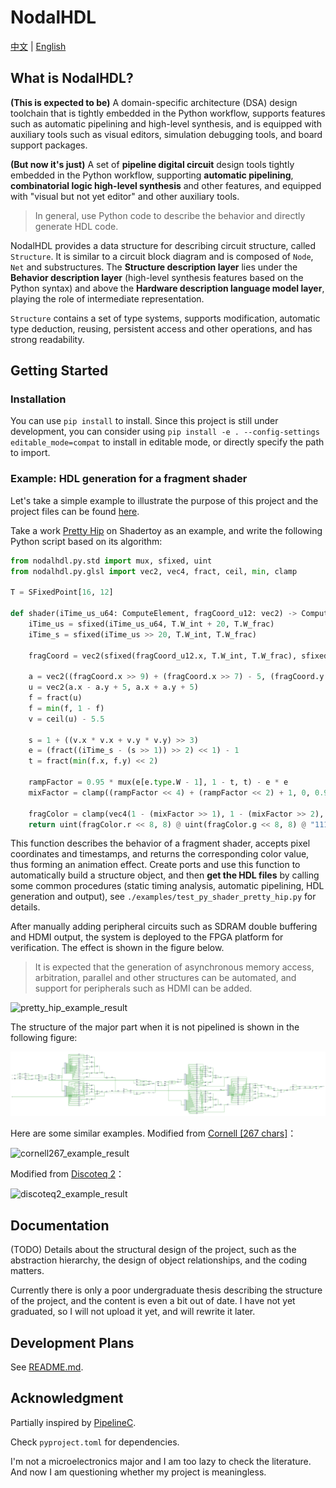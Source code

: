 # NodalHDL

[中文](./README.md) | [English](./README_en.md)

## What is NodalHDL?

**(This is expected to be)** A domain-specific architecture (DSA) design toolchain that is tightly embedded in the Python workflow, supports features such as automatic pipelining and high-level synthesis, and is equipped with auxiliary tools such as visual editors, simulation debugging tools, and board support packages.

**(But now it's just)** A set of **pipeline digital circuit** design tools tightly embedded in the Python workflow, supporting **automatic pipelining**, **combinatorial logic high-level synthesis** and other features, and equipped with "visual but not yet editor" and other auxiliary tools.

> In general, use Python code to describe the behavior and directly generate HDL code.

NodalHDL provides a data structure for describing circuit structure, called `Structure`. It is similar to a circuit block diagram and is composed of `Node`, `Net` and substructures. The **Structure description layer** lies under the **Behavior description layer** (high-level synthesis features based on the Python syntax) and above the **Hardware description language model layer**, playing the role of intermediate representation.

`Structure` contains a set of type systems, supports modification, automatic type deduction, reusing, persistent access and other operations, and has strong readability.

## Getting Started

### Installation

You can use `pip install` to install. Since this project is still under development, you can consider using `pip install -e . --config-settings editable_mode=compat` to install in editable mode, or directly specify the path to import.

### Example: HDL generation for a fragment shader

Let's take a simple example to illustrate the purpose of this project and the project files can be found [here](https://github.com/Gralerfics/hdmi_ddr3_fragment_shader_proj).

Take a work [Pretty Hip](https://www.shadertoy.com/view/XsBfRW) on Shadertoy as an example, and write the following Python script based on its algorithm:

```python
from nodalhdl.py.std import mux, sfixed, uint
from nodalhdl.py.glsl import vec2, vec4, fract, ceil, min, clamp

T = SFixedPoint[16, 12]

def shader(iTime_us_u64: ComputeElement, fragCoord_u12: vec2) -> ComputeElement:
    iTime_us = sfixed(iTime_us_u64, T.W_int + 20, T.W_frac)
    iTime_s = sfixed(iTime_us >> 20, T.W_int, T.W_frac)
    
    fragCoord = vec2(sfixed(fragCoord_u12.x, T.W_int, T.W_frac), sfixed(fragCoord_u12.y, T.W_int, T.W_frac))
    
    a = vec2((fragCoord.x >> 9) + (fragCoord.x >> 7) - 5, (fragCoord.y >> 9) + (fragCoord.y >> 7) - 3.75)
    u = vec2(a.x - a.y + 5, a.x + a.y + 5)
    f = fract(u)
    f = min(f, 1 - f)
    v = ceil(u) - 5.5
    
    s = 1 + ((v.x * v.x + v.y * v.y) >> 3)
    e = (fract((iTime_s - (s >> 1)) >> 2) << 1) - 1
    t = fract(min(f.x, f.y) << 2)
    
    rampFactor = 0.95 * mux(e[e.type.W - 1], 1 - t, t) - e * e
    mixFactor = clamp((rampFactor << 4) + (rampFactor << 2) + 1, 0, 0.9999) + s * 0.1
    
    fragColor = clamp(vec4(1 - (mixFactor >> 1), 1 - (mixFactor >> 2), 0.9999, 0.9999), 0, 0.9999)
    return uint(fragColor.r << 8, 8) @ uint(fragColor.g << 8, 8) @ "11111111"
```

This function describes the behavior of a fragment shader, accepts pixel coordinates and timestamps, and returns the corresponding color value, thus forming an animation effect. Create ports and use this function to automatically build a structure object, and then **get the HDL files** by calling some common procedures (static timing analysis, automatic pipelining, HDL generation and output), see `./examples/test_py_shader_pretty_hip.py` for details.

After manually adding peripheral circuits such as SDRAM double buffering and HDMI output, the system is deployed to the FPGA platform for verification. The effect is shown in the figure below.

> It is expected that the generation of asynchronous memory access, arbitration, parallel and other structures can be automated, and support for peripherals such as HDMI can be added.

![pretty_hip_example_result](./doc/readme_assets/pretty_hip_example.gif)

The structure of the major part when it is not pipelined is shown in the following figure:

![ph_comb_elaborated_schematic](./doc/readme_assets/ph_comb_elaborated_schematic.jpg)

Here are some similar examples. Modified from [Cornell [267 chars]](https://www.shadertoy.com/view/ssKyzh)：

![cornell267_example_result](./doc/readme_assets/cornell267_example.gif)

Modified from [Discoteq 2](https://www.shadertoy.com/view/DtXfDr)：

![discoteq2_example_result](./doc/readme_assets/discoteq2_example.gif)


## Documentation

(TODO) Details about the structural design of the project, such as the abstraction hierarchy, the design of object relationships, and the coding matters.

Currently there is only a poor undergraduate thesis describing the structure of the project, and the content is even a bit out of date. I have not yet graduated, so I will not upload it yet, and will rewrite it later.

## Development Plans

See [README.md](./README.md/#部分计划).

## Acknowledgment

Partially inspired by [PipelineC](https://github.com/JulianKemmerer/PipelineC).

Check `pyproject.toml` for dependencies.

I'm not a microelectronics major and I am too lazy to check the literature. And now I am questioning whether my project is meaningless.

